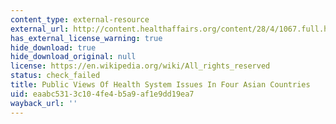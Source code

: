 ```yaml
---
content_type: external-resource
external_url: http://content.healthaffairs.org/content/28/4/1067.full.html
has_external_license_warning: true
hide_download: true
hide_download_original: null
license: https://en.wikipedia.org/wiki/All_rights_reserved
status: check_failed
title: Public Views Of Health System Issues In Four Asian Countries
uid: eaabc531-3c10-4fe4-b5a9-af1e9dd19ea7
wayback_url: ''
---
```

